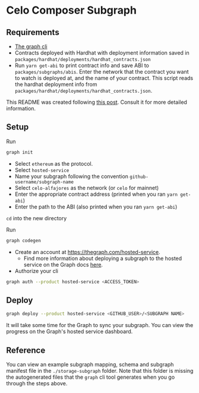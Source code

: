 # Celo Composer Subgraph

## Requirements

- [The graph cli](https://www.npmjs.com/package/@graphprotocol/graph-cli)
- Contracts deployed with Hardhat with deployment information saved in `packages/hardhat/deployments/hardhat_contracts.json`
- Run `yarn get-abi` to print contract info and save ABI to `packages/subgraphs/abis`. Enter the network that the contract you want to watch is deployed at, and the name of your contract. This script reads the hardhat deployment info from `packages/hardhat/deployments/hardhat_contracts.json`.

This README was created following [this post](https://docs.celo.org/blog/using-the-graph). Consult it for more detailed information.

## Setup

Run

```bash
graph init
```

- Select `ethereum` as the protocol.
- Select `hosted-service`
- Name your subgraph following the convention `github-username/subgraph-name`
- Select `celo-alfajores` as the network (or `celo` for mainnet)
- Enter the appropriate contract address (printed when you ran `yarn get-abi`)
- Enter the path to the ABI (also printed when you ran `yarn get-abi`)

`cd` into the new directory

Run

```bash
graph codegen
```

- Create an account at https://thegraph.com/hosted-service.
  - Find more information about deploying a subgraph to the hosted service on the Graph docs [here](https://thegraph.com/docs/en/hosted-service/deploy-subgraph-hosted/#create-a-hosted-service-account).
- Authorize your cli 

```bash
graph auth --product hosted-service <ACCESS_TOKEN>
```

## Deploy

```bash
graph deploy --product hosted-service <GITHUB_USER>/<SUBGRAPH NAME>
```

It will take some time for the Graph to sync your subgraph. You can view the progress on the Graph's hosted service dashboard.

## Reference

You can view an example subgraph mapping, schema and subgraph manifest file in the `./storage-subgraph` folder. Note that this folder is missing the autogenerated files that the `graph` cli tool generates when you go through the steps above.
